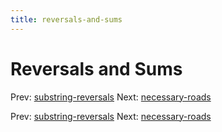 ```yaml
---
title: reversals-and-sums
---
```




# Reversals and Sums

Prev:
[substring-reversals](substring-reversals.md)
Next: [necessary-roads](necessary-roads.md)

Prev:
[substring-reversals](substring-reversals.md)
Next: [necessary-roads](necessary-roads.md)
